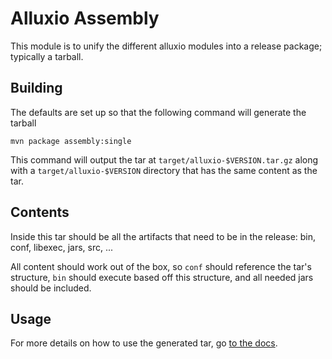 # Alluxio Assembly

This module is to unify the different alluxio modules into a release package;
typically a tarball.

## Building

The defaults are set up so that the following command will generate the tarball

    mvn package assembly:single

This command will output the tar at `target/alluxio-$VERSION.tar.gz` along with
a `target/alluxio-$VERSION` directory that has the same content as the tar.

## Contents

Inside this tar should be all the artifacts that need to be in the release: bin,
conf, libexec, jars, src, ...

All content should work out of the box, so `conf` should reference the tar's
structure, `bin` should execute based off this structure, and all needed jars
should be included.

## Usage

For more details on how to use the generated tar, go
[to the docs](http://alluxio.org/documentation/Running-Alluxio-Locally.html).
   
